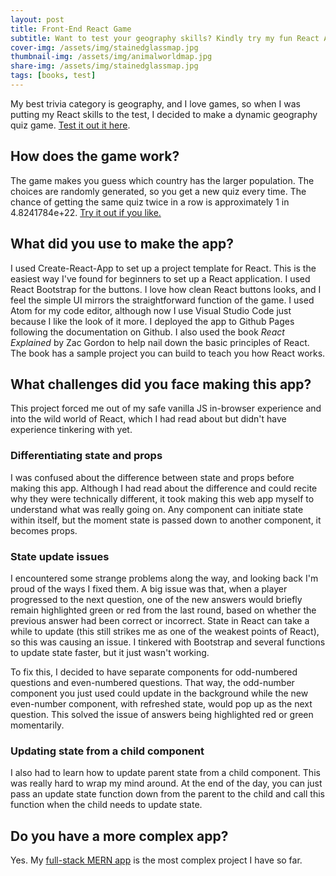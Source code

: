 ```yaml
---
layout: post
title: Front-End React Game
subtitle: Want to test your geography skills? Kindly try my fun React App
cover-img: /assets/img/stainedglassmap.jpg
thumbnail-img: /assets/img/animalworldmap.jpg
share-img: /assets/img/stainedglassmap.jpg
tags: [books, test]
---
```


My best trivia category is geography, and I love games, so when I was putting my React skills to the test, I decided to make a dynamic geography quiz game. [Test it out it here](https://tomrains.github.io/populations-game/). 

## How does the game work? 
The game makes you guess which country has the larger population. The choices are randomly generated, so you get a new quiz every time. The chance of getting the same quiz twice in a row is approximately 1 in 4.8241784e+22. [Try it out if you like.](https://tomrains.github.io/populations-game/)

## What did you use to make the app?
I used Create-React-App to set up a project template for React. This is the easiest way I've found for beginners to set up a React application. I used React Bootstrap for the buttons. I love how clean React buttons looks, and I feel the simple UI mirrors the straightforward function of the game. I used Atom for my code editor, although now I use Visual Studio Code just because I like the look of it more. I deployed the app to Github Pages following the documentation on Github. I also used the book _React Explained_ by Zac Gordon to help nail down the basic principles of React. The book has a sample project you can build to teach you how React works.

## What challenges did you face making this app?
This project forced me out of my safe vanilla JS in-browser experience and into the wild world of React, which I had read about but didn't have experience tinkering with yet.

### Differentiating state and props
I was confused about the difference between state and props before making this app. Although I had read about the difference and could recite why they were technically different, it took making this web app myself to understand what was really going on. Any component can initiate state within itself, but the moment state is passed down to another component, it becomes props.

### State update issues
I encountered some strange problems along the way, and looking back I'm proud of the ways I fixed them. A big issue was that, when a player progressed to the next question, one of the new answers would briefly remain highlighted green or red from the last round, based on whether the previous answer had been correct or incorrect. State in React can take a while to update (this still strikes me as one of the weakest points of React), so this was causing an issue. I tinkered with Bootstrap and several functions to update state faster, but it just wasn't working. 

To fix this, I decided to have separate components for odd-numbered questions and even-numbered questions. That way, the odd-number component you just used could update in the background while the new even-number component, with refreshed state, would pop up as the next question. This solved the issue of answers being highlighted red or green momentarily. 

### Updating state from a child component
I also had to learn how to update parent state from a child component. This was really hard to wrap my mind around. At the end of the day, you can just pass an update state function down from the parent to the child and call this function when the child needs to update state.

## Do you have a more complex app?
Yes. My [full-stack MERN app](https://tomrains.github.io/2020-10-31-full-stack-mern-app/) is the most complex project I have so far.
